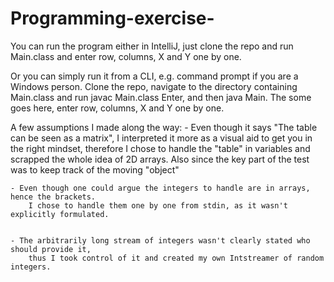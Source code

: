 # Programming-exercise-

You can run the program either in IntelliJ, just clone the repo and run Main.class and enter row, columns, X and Y one by one.

Or you can simply run it from a CLI, e.g. command prompt if you are a Windows person. Clone the repo, navigate to the directory containing Main.class
and run javac Main.class Enter, and then java Main. The some goes here, enter row, columns, X and Y one by one. 

A few assumptions I made along the way:
    - Even though it says "The table can be seen as a matrix", I interpreted it more as a visual aid 
        to get you in the right mindset, therefore I chose to handle the "table" in variables and scrapped
        the whole idea of 2D arrays. Also since the key part of the test was to keep track of the moving "object"


    - Even though one could argue the integers to handle are in arrays, hence the brackets.
        I chose to handle them one by one from stdin, as it wasn't explicitly formulated. 
        
        
    - The arbitrarily long stream of integers wasn't clearly stated who should provide it,
        thus I took control of it and created my own Intstreamer of random integers.
